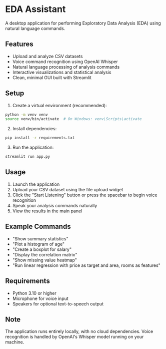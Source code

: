 # EDA Assistant

A desktop application for performing Exploratory Data Analysis (EDA) using natural language commands.

## Features

- Upload and analyze CSV datasets
- Voice command recognition using OpenAI Whisper
- Natural language processing of analysis commands
- Interactive visualizations and statistical analysis
- Clean, minimal GUI built with Streamlit

## Setup

1. Create a virtual environment (recommended):
```bash
python -m venv venv
source venv/bin/activate  # On Windows: venv\Scripts\activate
```

2. Install dependencies:
```bash
pip install -r requirements.txt
```

3. Run the application:
```bash
streamlit run app.py
```

## Usage

1. Launch the application
2. Upload your CSV dataset using the file upload widget
3. Click the "Start Listening" button or press the spacebar to begin voice recognition
4. Speak your analysis commands naturally
5. View the results in the main panel

## Example Commands

- "Show summary statistics"
- "Plot a histogram of age"
- "Create a boxplot for salary"
- "Display the correlation matrix"
- "Show missing value heatmap"
- "Run linear regression with price as target and area, rooms as features"

## Requirements

- Python 3.10 or higher
- Microphone for voice input
- Speakers for optional text-to-speech output

## Note

The application runs entirely locally, with no cloud dependencies. Voice recognition is handled by OpenAI's Whisper model running on your machine. 

